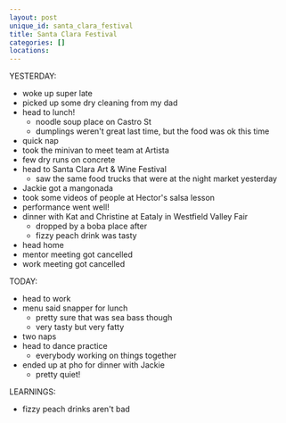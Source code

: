 ```yaml
---
layout: post
unique_id: santa_clara_festival
title: Santa Clara Festival
categories: []
locations: 
---
```


YESTERDAY:
* woke up super late
* picked up some dry cleaning from my dad
* head to lunch!
  * noodle soup place on Castro St
  * dumplings weren't great last time, but the food was ok this time
* quick nap
* took the minivan to meet team at Artista
* few dry runs on concrete
* head to Santa Clara Art & Wine Festival
  * saw the same food trucks that were at the night market yesterday
* Jackie got a mangonada
* took some videos of people at Hector's salsa lesson
* performance went well!
* dinner with Kat and Christine at Eataly in Westfield Valley Fair
  * dropped by a boba place after
  * fizzy peach drink was tasty
* head home
* mentor meeting got cancelled
* work meeting got cancelled

TODAY:
* head to work
* menu said snapper for lunch
  * pretty sure that was sea bass though
  * very tasty but very fatty
* two naps
* head to dance practice
  * everybody working on things together
* ended up at pho for dinner with Jackie
  * pretty quiet!

LEARNINGS:
* fizzy peach drinks aren't bad
